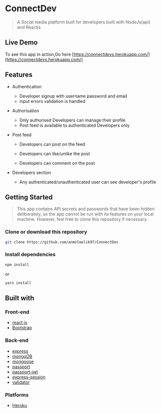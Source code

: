 # ConnectDev

> A Social media platform built for developers built with NodeJs(api) and Reactjs


## Live Demo

To see this app in action,Go here [https://connectdevs.herokuapp.com/](https://connectdevs.herokuapp.com/)

## Features

* Authentication
  
  
  * Developer signup with username password and email
  * input errors validation is handled

* Authorisation

  * Only authorised Developers can manage their profile
  * Post feed is available to authenticated Developers only
 
  
* Post feed
 
  * Developers can post on the feed
  
  * Developers can like/unlike the post
  
  * Developers can comment on the post
  
* Developers section
  
  * Any authenticated/unauthenticated user can see developer's profile
 
  
## Getting Started

> This app contains API secrets and passwords that have been hidden deliberately, so the app cannot be run with its features on your local machine. However, feel free to clone this repository if necessary.

### Clone or download this repository

```sh
git clone https://github.com/anmolmalik97/ConnectDev
```

### Install dependencies

```sh
npm install
```

or

```sh
yarn install
```
## Built with

### Front-end

* [react js](https://reactjs.org/)
* [Bootstrap](http://getbootstrap.com/docs/4.1/getting-started/introduction/)


### Back-end

* [express](https://expressjs.com/)
* [mongoDB](https://www.mongodb.com/)
* [mongoose](http://mongoosejs.com/)
* [passport](http://www.passportjs.org/)
* [passport-jwt](https://www.npmjs.com/package/passport-jwt)
* [express-session](https://github.com/expressjs/session#express-session)
* [validator](https://github.com/chriso/validator.js/)


### Platforms
* [Heroku](https://www.heroku.com/)

